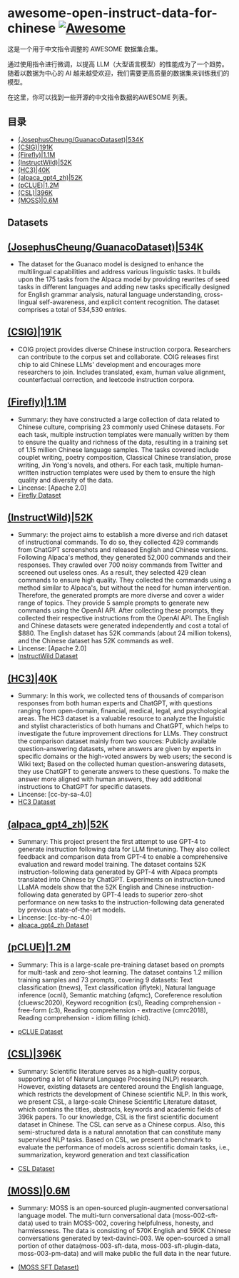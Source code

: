 # awesome-open-instruct-data-for-chinese [![Awesome](https://awesome.re/badge.svg)](https://awesome.re)

这是一个用于中文指令调整的 AWESOME 数据集合集。

通过使用指令进行微调，以提高 LLM（大型语言模型）的性能成为了一个趋势。随着以数据为中心的 AI 越来越受欢迎，我们需要更高质量的数据集来训练我们的模型。

在这里，你可以找到一些开源的中文指令数据的AWESOME 列表。

## 目录
- [(JosephusCheung/GuanacoDataset)|534K](https://huggingface.co/datasets/JosephusCheung/GuanacoDataset)
- [(CSIG)|191K](https://huggingface.co/datasets/BAAI/COIG/tree/main)
- [(Firefly)|1.1M](https://huggingface.co/datasets/YeungNLP/firefly-train-1.1M)
- [(InstructWild)|52K](https://github.com/XueFuzhao/InstructionWild)
- [(HC3)|40K](https://huggingface.co/datasets/Hello-SimpleAI/HC3-Chinese)
- [(alpaca_gpt4_zh)|52K](https://github.com/Instruction-Tuning-with-GPT-4/GPT-4-LLM/blob/main/data/alpaca_gpt4_data_zh.json)
- [(pCLUE)|1.2M](https://github.com/CLUEbenchmark/pCLUE)
- [(CSL)|396K](https://github.com/ydli-ai/CSL)
- [(MOSS)|0.6M](https://github.com/OpenLMLab/MOSS/tree/main/SFT_data)
## Datasets

 ## [(JosephusCheung/GuanacoDataset)|534K](https://huggingface.co/datasets/JosephusCheung/GuanacoDataset)

 - The dataset for the Guanaco model is designed to enhance the multilingual capabilities and address various linguistic tasks. It builds upon the 175 tasks from the Alpaca model by providing rewrites of seed tasks in different languages and adding new tasks specifically designed for English grammar analysis, natural language understanding, cross-lingual self-awareness, and explicit content recognition. The dataset comprises a total of 534,530 entries. 

 ## [(CSIG)|191K](https://huggingface.co/datasets/BAAI/COIG/tree/main)

 - COIG project provides diverse Chinese instruction corpora. Researchers can contribute to the corpus set and collaborate. COIG releases first chip to aid Chinese LLMs' development and encourages more researchers to join. Includes translated, exam, human value alignment, counterfactual correction, and leetcode instruction corpora.

 ## [(Firefly)|1.1M](https://huggingface.co/datasets/YeungNLP/firefly-train-1.1M)

 - Summary: they have constructed a large collection of data related to Chinese culture, comprising 23 commonly used Chinese datasets. For each task, multiple instruction templates were manually written by them to ensure the quality and richness of the data, resulting in a training set of 1.15 million Chinese language samples. The tasks covered include couplet writing, poetry composition, Classical Chinese translation, prose writing, Jin Yong's novels, and others. For each task, multiple human-written instruction templates were used by them to ensure the high quality and diversity of the data.
- Lincense: [Apache 2.0]
- [Firefly Dataset](https://huggingface.co/datasets/YeungNLP/firefly-train-1.1M)



 ## [(InstructWild)|52K](https://github.com/XueFuzhao/InstructionWild)

 - Summary:  the project aims to establish a more diverse and rich dataset of instructional commands. To do so, they collected 429 commands from ChatGPT screenshots and released English and Chinese versions. Following Alpaca's method, they generated 52,000 commands and their responses. They crawled over 700 noisy commands from Twitter and screened out useless ones. As a result, they selected 429 clean commands to ensure high quality. They collected the commands using a method similar to Alpaca's, but without the need for human intervention. Therefore, the generated prompts are more diverse and cover a wider range of topics. They provide 5 sample prompts to generate new commands using the OpenAI API. After collecting these prompts, they collected their respective instructions from the OpenAI API. The English and Chinese datasets were generated independently and cost a total of $880. The English dataset has 52K commands (about 24 million tokens), and the Chinese dataset has 52K commands as well.
 - Lincense: [Apache 2.0]
 - [InstructWild Dataset](https://drive.google.com/file/d/1OqfOUWYfrK6riE9erOx-Izp3nItfqz_K/view)



 ## [(HC3)|40K](https://huggingface.co/datasets/Hello-SimpleAI/HC3-Chinese)

 - Summary:  In this work, we collected tens of thousands of comparison responses from both human experts and ChatGPT, with questions ranging from open-domain, financial, medical, legal, and psychological areas. The HC3 dataset is a valuable resource to analyze the linguistic and stylist characteristics of both humans and ChatGPT, which helps to investigate the future improvement directions for LLMs. They construct the comparison dataset mainly from two sources: Publicly available question-answering datasets, where answers are given by experts in specific domains or the high-voted answers by web users; the second is Wiki text; Based on the collected human question-answering datasets, they use ChatGPT to generate answers to these questions. To make the answer more aligned with human answers, they add additional instructions to ChatGPT for specific datasets. 
 - Lincense: [cc-by-sa-4.0]
 - [HC3 Dataset](https://huggingface.co/datasets/Hello-SimpleAI/HC3-Chinese)



 ## [(alpaca_gpt4_zh)|52K](https://github.com/Instruction-Tuning-with-GPT-4/GPT-4-LLM/blob/main/data/alpaca_gpt4_data_zh.json)

 - Summary: This project present the first attempt to use GPT-4 to generate instruction following data for LLM finetuning. They also collect feedback and comparison data from GPT-4 to enable a comprehensive evaluation and reward model training. The dataset contains 52K instruction-following data generated by GPT-4 with Alpaca prompts translated into Chinese by ChatGPT. Experiments on instruction-tuned LLaMA models show that the 52K English and Chinese instruction-following data generated by GPT-4 leads to superior zero-shot performance on new tasks to the instruction-following data generated by previous state-of-the-art models.
 - Lincense: [cc-by-nc-4.0]
 - [alpaca_gpt4_zh Dataset](https://github.com/Instruction-Tuning-with-GPT-4/GPT-4-LLM/blob/main/data/alpaca_gpt4_data_zh.json)



 ## [(pCLUE)|1.2M](https://github.com/CLUEbenchmark/pCLUE)

 - Summary:  This is a large-scale pre-training dataset based on prompts for multi-task and zero-shot learning. The dataset contains 1.2 million training samples and 73 prompts, covering 9 datasets: Text classification (tnews), Text classification (iflytek), Natural language inference (ocnli), Semantic matching (afqmc), Coreference resolution (cluewsc2020), Keyword recognition (csl), Reading comprehension - free-form (c3), Reading comprehension - extractive (cmrc2018), Reading comprehension - idiom filling (chid).

 - [pCLUE Dataset](https://github.com/CLUEbenchmark/pCLUE)



 ## [(CSL)|396K](https://github.com/ydli-ai/CSL)

 - Summary:  Scientific literature serves as a high-quality corpus, supporting a lot of Natural Language Processing (NLP) research. However, existing datasets are centered around the English language, which restricts the development of Chinese scientific NLP. In this work, we present CSL, a large-scale Chinese Scientific Literature dataset, which contains the titles, abstracts, keywords and academic fields of 396k papers. To our knowledge, CSL is the first scientific document dataset in Chinese. The CSL can serve as a Chinese corpus. Also, this semi-structured data is a natural annotation that can constitute many supervised NLP tasks. Based on CSL, we present a benchmark to evaluate the performance of models across scientific domain tasks, i.e., summarization, keyword generation and text classification

 - [CSL Dataset](https://drive.google.com/file/d/1xEDgtqHU4qm0Sp-dKjc5KerAmWydmh3-/view)

 ## [(MOSS)|0.6M](https://github.com/OpenLMLab/MOSS/tree/main/SFT_data)
 - Summary: MOSS is an open-sourced plugin-augmented conversational language model. The multi-turn conversational data (moss-002-sft-data) used to train MOSS-002, covering helpfulness, honesty, and harmlessness. The data is consisting of 570K English and 590K Chinese conversations generated by text-davinci-003. We open-sourced a small portion of other data(moss-003-sft-data, moss-003-sft-plugin-data, moss-003-pm-data) and will make public the full data in the near future. 

 - [(MOSS SFT Dataset)](https://github.com/OpenLMLab/MOSS/tree/main/SFT_data)

